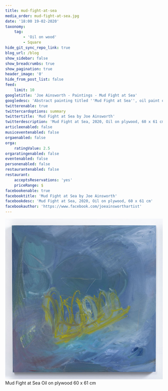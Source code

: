 ```yaml
---
title: mud-fight-at-sea
media_order: mud-fight-at-sea.jpg
date: '18:00 19-02-2020'
taxonomy:
    tag:
        - 'Oil on wood'
        - Square
hide_git_sync_repo_link: true
blog_url: /blog
show_sidebar: false
show_breadcrumbs: true
show_pagination: true
header_image: '0'
hide_from_post_list: false
feed:
    limit: 10
googletitle: 'Joe Ainsworth - Paintings - Mud Fight at Sea'
googledesc: 'Abstract painting titled ''Mud Fight at Sea'', oil paint on plywood, 60 x 61 cm, completed in Janurary 2020. Joe Ainsworth Artist.'
twitterenable: true
twittercardoptions: summary
twittertitle: 'Mud Fight at Sea by Joe Ainsworth'
twitterdescription: 'Mud Fight at Sea, 2020, Oil on plywood, 60 x 61 cm'
articleenabled: false
musiceventenabled: false
orgaenabled: false
orga:
    ratingValue: 2.5
orgaratingenabled: false
eventenabled: false
personenabled: false
restaurantenabled: false
restaurant:
    acceptsReservations: 'yes'
    priceRange: $
facebookenable: true
facebooktitle: 'Mud Fight at Sea by Joe Ainsworth'
facebookdesc: 'Mud Fight at Sea, 2020, Oil on plywood, 60 x 61 cm'
facebookauthor: 'https://www.facebook.com/joeainsworthartist'
---
```


![](mud-fight-at-sea.jpg)  
Mud Fight at Sea
Oil on plywood
60 x 61 cm